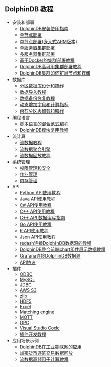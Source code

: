 ## DolphinDB 教程

- 安装和部署
    - [DolphinDB安装使用指南](https://github.com/dolphindb/Tutorials_CN/blob/master/dolphindb_user_guide.md)
    - [单节点部署](https://github.com/dolphindb/Tutorials_CN/blob/master/standalone_server.md)
    - [单节点部署(嵌入式ARM版本)](https://github.com/dolphindb/Tutorials_CN/blob/master/ARM_standalone_deploy.md)
    - [单服务器集群部署](https://github.com/dolphindb/Tutorials_CN/blob/master/single_machine_cluster_deploy.md)
    - [多服务器集群部署](https://github.com/dolphindb/Tutorials_CN/blob/master/multi_machine_cluster_deploy.md)
    - [基于Docker的集群部署教程](https://github.com/dolphindb/Tutorials_CN/blob/master/docker_deployment.md)
    - [DolphinDB高可用集群部署教程](https://github.com/dolphindb/Tutorials_CN/blob/master/ha_cluster_deployment.md)
    - [DolphinDB集群如何扩展节点和存储](https://github.com/dolphindb/Tutorials_CN/blob/master/scale_out_cluster.md)
- 数据库
    - [分区数据库设计和操作](https://github.com/dolphindb/Tutorials_CN/blob/master/database.md)
    - [数据导入教程](https://github.com/dolphindb/Tutorials_CN/blob/master/import_data.md)
    - [数据备份恢复教程](https://github.com/dolphindb/Tutorials_CN/blob/master/restore-backup.md)
    - [动态增加字段和计算指标](https://github.com/dolphindb/Tutorials_CN/blob/master/add_column.md)
    - [内存分区表加载和操作](https://github.com/dolphindb/Tutorials_CN/blob/master/partitioned_in_memory_table.md)
- 编程语言
    - [脚本语言的混合范式编程](https://github.com/dolphindb/Tutorials_CN/blob/master/hybrid_programming_paradigms.md)
    - [DolphinDB模块复用教程](https://github.com/dolphindb/Tutorials_CN/blob/master/module_tutorial.md)
- 流计算
    - [流数据教程](https://github.com/dolphindb/Tutorials_CN/blob/master/streaming_tutorial.md)
    - [流数据聚合引擎](https://github.com/dolphindb/Tutorials_CN/blob/master/stream_aggregator.md)
    - [流数据回放教程](https://github.com/dolphindb/Tutorials_CN/blob/master/historical_data_replay.md)
- 系统管理
    - [权限管理和安全](https://github.com/dolphindb/Tutorials_CN/blob/master/ACL_and_Security.md)
    - [作业管理](https://github.com/dolphindb/Tutorials_CN/blob/master/job_management_tutorial.md)
    - [内存管理](https://github.com/dolphindb/Tutorials_CN/blob/master/memory_management.md)
- API
    - [Python API使用教程](https://github.com/dolphindb/python3_api_experimental/blob/master/README.md)
    - [Java API使用教程](https://github.com/dolphindb/api-java/blob/master/README_CN.md)
    - [C# API使用教程](https://github.com/dolphindb/api-csharp/blob/master/README_CN.md)
    - [C++ API使用教程](https://github.com/dolphindb/api-cplusplus/blob/master/README_CN.md)
    - [C++ API 数据读写指南](https://github.com/dolphindb/Tutorials_CN/blob/master/c++api.md)
    - [Go API使用教程](https://github.com/dolphindb/api-go/blob/master/README.md)
    - [R API使用教程](https://github.com/dolphindb/api-r/blob/master/README_CN.md)
    - [Json API使用教程](https://github.com/dolphindb/api-json/blob/master/README_CN.md)
    - [redash连接DolphinDB数据源的教程](https://github.com/dolphindb/Tutorials_CN/blob/master/data_interface_for_redash.md)
    - [DolphinDB整合前端chart组件展示数据教程](https://github.com/dolphindb/Tutorials_CN/blob/master/web_chart_integration.md)
    - [Grafana连接DolphinDB数据源](https://github.com/dolphindb/grafana-datasource/blob/master/README_CN.md)
    - [API协议](https://github.com/dolphindb/Tutorials_CN/blob/master/api_protocol.md)
- 插件
    - [ODBC](https://github.com/dolphindb/DolphinDBPlugin/blob/master/odbc/README.md)
    - [MySQL](https://github.com/dolphindb/DolphinDBPlugin/blob/master/mysql/README_CN.md)
    - [JDBC](https://github.com/dolphindb/jdbc/blob/master/README_CN.md)
    - [AWS S3](https://github.com/dolphindb/DolphinDBPlugin/blob/master/aws/README_CHN.md)
    - [zlib](https://github.com/dolphindb/DolphinDBPlugin/blob/master/zlib/README_CHN.md)
    - [HDF5](https://github.com/dolphindb/DolphinDBPlugin/blob/master/hdf5/README_CN.md)
    - [Excel](https://github.com/dolphindb/excel-add-in)
    - [Matching engine](https://github.com/dolphindb/DolphinDBPlugin/blob/master/MatchingEngine/README.md)
    - [MQTT](https://github.com/dolphindb/DolphinDBPlugin/blob/master/mqtt/README_CN.md)
    - [OPC](https://github.com/dolphindb/DolphinDBPlugin/blob/master/opc/README_CN.md)
    - [Visual Studio Code](https://github.com/dolphindb/Tutorials_CN/blob/master/vscode_extension.md)
    - [插件开发教程](https://github.com/dolphindb/Tutorials_CN/blob/master/plugin_development_tutorial.md)
- 应用场景示例
    - [DolphinDB在工业物联网的应用](https://github.com/dolphindb/Tutorials_CN/blob/master/iot_demo.md)
    - [加密货币逐笔交易数据回放](https://github.com/dolphindb/applications/blob/master/cryptocurr_replay/README.md)
    - [流数据高频因子计算教程](https://github.com/dolphindb/Tutorials_CN/blob/master/hf_factor_streaming.md)


